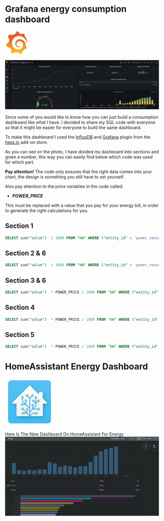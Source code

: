 # Grafana energy consumption dashboard

![alt text](https://github.com/shlomifgm/HomeAssistant/blob/master/extras/img/grafana.jpg "Grafana")

![Dashboard][dashboard]

Since some of you would like to know how you can just build a consumption dashboard like what I have. I decided to share my SQL code with everyone so that it might be easier for everyone to build the same dashboard.

To make this dashboard I used the [InfluxDB][influxdb-addon] and [Grafana][grafana-addon] plugin from the [hass.io][hassio] add-on store.

As you can see on the photo, I have divided my dashboard into sections and given a number, this way you can easily find below which code was used for which part.

**Pay attention!** The code only ensures that the right data comes into your chart, the design is something you still have to set yourself.

Also pay attention to the price variables in the code called:

- ***POWER_PRICE***

This must be replaced with a value that you pay for your energy bill, in order to generate the right calculations for you.

## Section 1

```sql
SELECT sum("value")  / 1000 FROM "kW" WHERE ("entity_id" = 'power_consumption') AND $timeFilter GROUP BY time(1h) fill(none)
```

## Section 2 & 6

```sql
SELECT sum("value")  / 1000 FROM "kW" WHERE ("entity_id" = 'power_consumption') AND $timeFilter GROUP BY time(1d) fill(null)
```

## Section 3 & 6

```sql
SELECT sum("value")  * POWER_PRICE / 1000 FROM "kW" WHERE ("entity_id" = 'power_consumption') AND $timeFilter GROUP BY time(1d) fill(null)
```

## Section 4

```sql
SELECT sum("value")  * POWER_PRICE / 1000 FROM "kW" WHERE ("entity_id" = 'power_consumption') AND $timeFilter GROUP BY time(7d) fill(null)
```

## Section 5

```sql
SELECT sum("value")  * POWER_PRICE / 1000 FROM "kW" WHERE ("entity_id" = 'power_consumption') AND $timeFilter GROUP BY time(30d) fill(null)
```

# HomeAssistant Energy Dashboard

![alt text](https://github.com/shlomifgm/HomeAssistant/blob/master/extras/img/homeassistant.jpg "HomeAssistant")

Here Is The New Dashboard On HomeAssistant For Energy
![Dashboard-Energy][dashboard-energy]



[dashboard]: /extras/img/useage-dashboard.png
[dashboard-energy]: /extras/img/energy-monitor.png
[influxdb-addon]: https://github.com/hassio-addons/addon-influxdb
[grafana-addon]: https://github.com/hassio-addons/addon-grafana
[hassio]: https://www.home-assistant.io/hassio/

